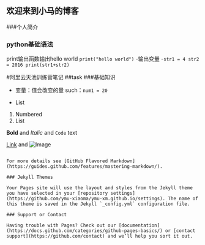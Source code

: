 ## 欢迎来到小马的博客

###个人简介


### python基础语法
print输出函数输出hello world
`print("hello world")`
-输出变量
-`str1 = 4
  str2 = 2016
  print(str1+str2)`

#阿里云天池训练营笔记
##task
###基础知识

- 变量：值会改变的量
such：`num1 = 20`

- List

1. Numbered
2. List

**Bold** and _Italic_ and `Code` text

[Link](url) and ![Image](src)
```

For more details see [GitHub Flavored Markdown](https://guides.github.com/features/mastering-markdown/).

### Jekyll Themes

Your Pages site will use the layout and styles from the Jekyll theme you have selected in your [repository settings](https://github.com/ymu-xiaoma/ymu-xm.github.io/settings). The name of this theme is saved in the Jekyll `_config.yml` configuration file.

### Support or Contact

Having trouble with Pages? Check out our [documentation](https://docs.github.com/categories/github-pages-basics/) or [contact support](https://github.com/contact) and we’ll help you sort it out.
